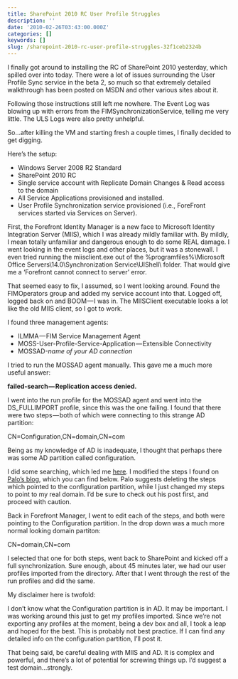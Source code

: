 ```yaml
---
title: SharePoint 2010 RC User Profile Struggles
description: ''
date: '2010-02-26T03:43:00.000Z'
categories: []
keywords: []
slug: /sharepoint-2010-rc-user-profile-struggles-32f1ceb2324b
---
```


I finally got around to installing the RC of SharePoint 2010 yesterday, which spilled over into today. There were a lot of issues surrounding the User Profile Sync service in the beta 2, so much so that extremely detailed walkthrough has been posted on MSDN and other various sites about it.

Following those instructions still left me nowhere. The Event Log was blowing up with errors from the FIMSynchronizationService, telling me very little. The ULS Logs were also pretty unhelpful.

So…after killing the VM and starting fresh a couple times, I finally decided to get digging.

Here’s the setup:

* Windows Server 2008 R2 Standard
* SharePoint 2010 RC
* Single service account with Replicate Domain Changes & Read access to the domain
* All Service Applications provisioned and installed.
* User Profile Synchronization service provisioned (i.e., ForeFront services started via Services on Server).

First, the Forefront Identity Manager is a new face to Microsoft Identity Integration Server (MIIS), which I was already mildly familiar with. By mildly, I mean totally unfamiliar and dangerous enough to do some REAL damage. I went looking in the event logs and other places, but it was a stonewall. I even tried running the miisclient.exe out of the %programfiles%\\Microsoft Office Servers\\14.0\\Synchronization Service\\UIShell\\ folder. That would give me a ‘Forefront cannot connect to server’ error.

That seemed easy to fix, I assumed, so I went looking around. Found the FIMOperators group and added my service account into that. Logged off, logged back on and BOOM — I was in. The MIISClient executable looks a lot like the old MIIS client, so I got to work.

I found three management agents:

* ILMMA — FIM Service Management Agent
* MOSS-User-Profile-Service-Application — Extensible Connectivity
* MOSSAD-*name of your AD connection*

I tried to run the MOSSAD agent manually. This gave me a much more useful answer:

**failed-search — Replication access denied.**

I went into the run profile for the MOSSAD agent and went into the DS\_FULLIMPORT profile, since this was the one failing. I found that there were two steps — both of which were connecting to this strange AD partition:

CN=Configuration,CN=domain,CN=com

Being as my knowledge of AD is inadequate, I thought that perhaps there was some AD partition called configuration.

I did some searching, which led me [here](http://blog.jussipalo.com/2010/02/sp2010-fimsynchronizationservice-errors.html). I modified the steps I found on [Palo’s blog](http://blog.jussipalo.com), which you can find below. Palo suggests deleting the steps which pointed to the configuration partition, while I just changed my steps to point to my real domain. I’d be sure to check out his post first, and proceed with caution.

Back in Forefront Manager, I went to edit each of the steps, and both were pointing to the Configuration partition. In the drop down was a much more normal looking domain partiton:

CN=domain,CN=com

I selected that one for both steps, went back to SharePoint and kicked off a full synchronization. Sure enough, about 45 minutes later, we had our user profiles imported from the directory. After that I went through the rest of the run profiles and did the same.

My disclaimer here is twofold:

I don’t know what the Configuration partition is in AD. It may be important. I was working around this just to get my profiles imported. Since we’re not exporting any profiles at the moment, being a dev box and all, I took a leap and hoped for the best. This is probably not best practice. If I can find any detailed info on the configuration partition, I’ll post it.

That being said, be careful dealing with MIIS and AD. It is complex and powerful, and there’s a lot of potential for screwing things up. I’d suggest a test domain…strongly.
